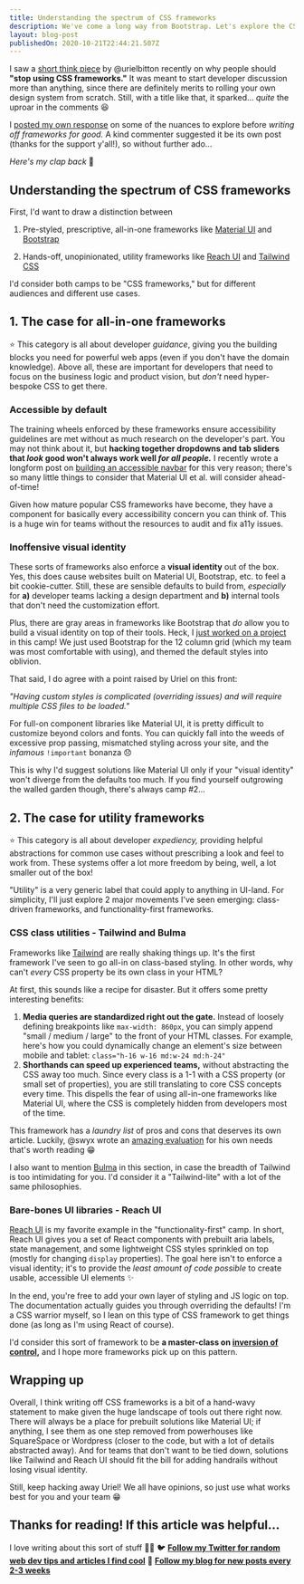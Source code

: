 ```yaml
---
title: Understanding the spectrum of CSS frameworks
description: We've come a long way from Bootstrap. Let's explore the CSS framework spectrum from utility classes to all-in-one component powerhouses.
layout: blog-post
publishedOn: 2020-10-21T22:44:21.507Z
---
```


I saw a [short think piece](https://dev.to/urielbitton/stop-using-css-frameworks-3gpc) by @urielbitton recently on why people should **"stop using CSS frameworks."** It was meant to start developer discussion more than anything, since there are definitely merits to rolling your own design system from scratch. Still, with a title like that, it sparked... _quite_ the uproar in the comments 😆

I [posted my own response](https://dev.to/bholmesdev/comment/16one) on some of the nuances to explore before _writing off frameworks for good._ A kind commenter suggested it be its own post (thanks for the support y'all!), so without further ado...

_Here's my clap back_ 👏

## Understanding the spectrum of CSS frameworks

First, I'd want to draw a distinction between

1. Pre-styled, prescriptive, all-in-one frameworks like [Material UI](https://material-ui.com/) and [Bootstrap](https://getbootstrap.com/)

2. Hands-off, unopinionated, utility frameworks like [Reach UI](https://reach.tech/) and [Tailwind CSS](https://tailwindcss.com/)

I'd consider both camps to be "CSS frameworks," but for different audiences and different use cases.

## 1. The case for all-in-one frameworks

⭐️ This category is all about developer _guidance_, giving you the building blocks you need for powerful web apps (even if you don't have the domain knowledge). Above all, these are important for developers that need to focus on the business logic and product vision, but _don't_ need hyper-bespoke CSS to get there. 

### Accessible by default

The training wheels enforced by these frameworks ensure accessibility guidelines are met without as much research on the developer's part. You may not think about it, but **hacking together dropdowns and tab sliders that _look_ good won't always work well _for all people._** I recently wrote a longform post on [building an accessible navbar](https://dev.to/hack4impact/building-a-sexy-mobile-ready-navbar-in-any-web-framework-3lm2) for this very reason; there's so many little things to consider that Material UI et al. will consider ahead-of-time!

Given how mature popular CSS frameworks have become, they have a component for basically every accessibility concern you can think of. This is a huge win for teams without the resources to audit and fix a11y issues.

### Inoffensive visual identity

These sorts of frameworks also enforce a **visual identity** out of the box. Yes, this does cause websites built on Material UI, Bootstrap, etc. to feel a bit cookie-cutter. Still, these are sensible defaults to build from, _especially_ for **a)** developer teams lacking a design department and **b)** internal tools that don't need the customization effort. 

Plus, there are gray areas in frameworks like Bootstrap that _do_ allow you to build a visual identity on top of their tools. Heck, I [just worked on a project](https://www.impactlabs.io/) in this camp! We just used Bootstrap for the 12 column grid (which my team was most comfortable with using), and themed the default styles into oblivion.

That said, I do agree with a point raised by Uriel on this front:

_"Having custom styles is complicated (overriding issues) and will require multiple CSS files to be loaded."_

For full-on component libraries like Material UI, it is pretty difficult to customize beyond colors and fonts. You can quickly fall into the weeds of excessive prop passing, mismatched styling across your site, and the _infamous_ `!important` bonanza 😞

This is why I'd suggest solutions like Material UI only if your "visual identity" won't diverge from the defaults too much. If you find yourself outgrowing the walled garden though, there's always camp #2...

## 2. The case for utility frameworks

⭐️ This category is all about developer _expediency,_ providing helpful abstractions for common use cases without prescribing a look and feel to work from. These systems offer a lot more freedom by being, well, a lot smaller out of the box!

"Utility" is a very generic label that could apply to anything in UI-land. For simplicity, I'll just explore 2 major movements I've seen emerging: class-driven frameworks, and functionality-first frameworks.

### CSS class utilities - Tailwind and Bulma

Frameworks like [Tailwind](https://tailwindcss.com/) are really shaking things up. It's the first framework I've seen to go all-in on class-based styling. In other words, why can't *every* CSS property be its own class in your HTML?

At first, this sounds like a recipe for disaster. But it offers some pretty interesting benefits:

1. **Media queries are standardized right out the gate.** Instead of loosely defining breakpoints like `max-width: 860px`, you can simply append "small / medium / large" to the front of your HTML classes. For example, here's how you could dynamically change an element's size between mobile and tablet: `class="h-16 w-16 md:w-24 md:h-24"`
2. **Shorthands can speed up experienced teams,** without abstracting the CSS away too much. Since every class is a 1-1 with a CSS property (or small set of properties), you are still translating to core CSS concepts every time. This dispells the fear of using all-in-one frameworks like Material UI, where the CSS is completely hidden from developers most of the time.

This framework has a _laundry list_ of pros and cons that deserves its own article. Luckily, @swyx wrote an [amazing evaluation](https://dev.to/swyx/why-tailwind-css-2o8f) for his own needs that's worth reading 😁

I also want to mention [Bulma](https://bulma.io/) in this section, in case the breadth of Tailwind is too intimidating for you. I'd consider it a "Tailwind-lite" with a lot of the same philosophies.

### Bare-bones UI libraries - Reach UI

[Reach UI](https://reach.tech) is my favorite example in the "functionality-first" camp. In short, Reach UI gives you a set of React components with prebuilt aria labels, state management, and some lightweight CSS styles sprinkled on top (mostly for changing `display` properties). The goal here isn't to enforce a visual identity; it's to provide the _least amount of code possible_ to create usable, accessible UI elements ✨

In the end, you're free to add your own layer of styling and JS logic on top. The documentation actually guides you through overriding the defaults! I'm a CSS warrior myself, so I lean on this type of CSS framework to get things done (as long as I'm using React of course).

I'd consider this sort of framework to be **a master-class on [inversion of control](https://kentcdodds.com/blog/inversion-of-control),** and I hope more frameworks pick up on this pattern.

## Wrapping up

Overall, I think writing off CSS frameworks is a bit of a hand-wavy statement to make given the huge landscape of tools out there right now. There will always be a place for prebuilt solutions like Material UI; if anything, I see them as one step removed from powerhouses like SquareSpace or Wordpress (closer to the code, but with a lot of details abstracted away). And for teams that don't want to be tied down, solutions like Tailwind and Reach UI should fit the bill for adding handrails without losing visual identity.

Still, keep hacking away Uriel! We all have opinions, so just use what works best for you and your team 😁

## Thanks for reading! If this article was helpful...

I love writing about this sort of stuff 👨‍💻
🐦 [**Follow my Twitter for random web dev tips and articles I find cool**](https://twitter.com/bholmesdev)
📗 [**Follow my blog for new posts every 2-3 weeks**](https://dev.to/bholmesdev)